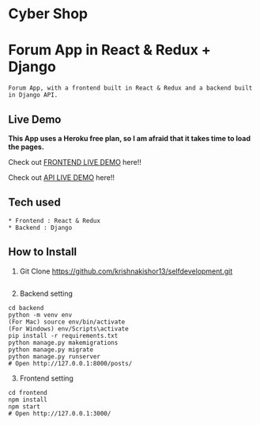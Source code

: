 # Cyber Shop
# Forum App in React & Redux + Django

```
Forum App, with a frontend built in React & Redux and a backend built in Django API.
```

## Live Demo

**This App uses a Heroku free plan, so I am afraid that it takes time to load the pages.**

Check out [FRONTEND LIVE DEMO](https://frontend-lemonade.herokuapp.com/) here!!

Check out [API LIVE DEMO](https://backend-lemonade.herokuapp.com/) here!!

## Tech used

```
* Frontend : React & Redux
* Backend : Django
```

## How to Install

1. Git Clone https://github.com/krishnakishor13/selfdevelopment.git

```
```

2. Backend setting

```
cd backend
python -m venv env
(For Mac) source env/bin/activate
(For Windows) env/Scripts\activate
pip install -r requirements.txt
python manage.py makemigrations
python manage.py migrate
python manage.py runserver
# Open http://127.0.0.1:8000/posts/
```

3. Frontend setting

```
cd frontend
npm install
npm start
# Open http://127.0.0.1:3000/
```
